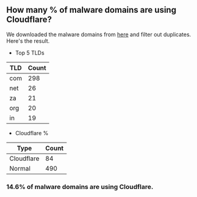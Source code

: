 ## How many % of malware domains are using Cloudflare?


We downloaded the malware domains from [here](https://urlhaus.abuse.ch) and filter out duplicates.
Here's the result.


[//]: # (start replacement)


- Top 5 TLDs

| TLD | Count |
| --- | --- |
| com | 298 |
| net | 26 |
| za | 21 |
| org | 20 |
| in | 19 |


- Cloudflare %

| Type | Count |
| --- | --- |
| Cloudflare | 84 |
| Normal | 490 |


### 14.6% of malware domains are using Cloudflare.